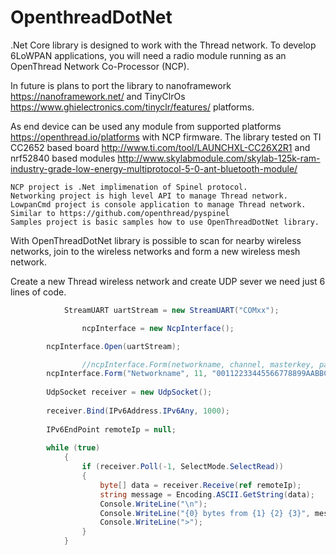 # OpenthreadDotNet
.Net Core library is designed to work with the Thread network. To develop 6LoWPAN applications, you will need a radio module running as an OpenThread Network Co-Processor (NCP). 

In future is plans to port the library to nanoframework https://nanoframework.net/ and TinyClrOs https://www.ghielectronics.com/tinyclr/features/ platforms.

As end device can be used any module from supported platforms https://openthread.io/platforms with NCP firmware. The library tested on TI CC2652 based board http://www.ti.com/tool/LAUNCHXL-CC26X2R1 and nrf52840 based modules http://www.skylabmodule.com/skylab-125k-ram-industry-grade-low-energy-multiprotocol-5-0-ant-bluetooth-module/

	NCP project is .Net implimenation of Spinel protocol.
	Networking project is high level API to manage Thread network.
	LowpanCmd project is console application to manage Thread network. Similar to https://github.com/openthread/pyspinel
	Samples project is basic samples how to use OpenThreadDotNet library.
	
With OpenThreadDotNet library is possible to scan for nearby wireless networks, join to the wireless networks and form a new wireless mesh network.

Create a new Thread wireless network and create UDP sever we need just 6 lines of code.
```csharp
           	StreamUART uartStream = new StreamUART("COMxx");

            	ncpInterface = new NcpInterface();     

		ncpInterface.Open(uartStream);	

            	//ncpInterface.Form(networkname, channel, masterkey, panid);
		ncpInterface.Form("Networkname", 11, "00112233445566778899AABBCCDDEEFF", 1234);
           
		UdpSocket receiver = new UdpSocket();
            
		receiver.Bind(IPv6Address.IPv6Any, 1000);
            
		IPv6EndPoint remoteIp = null;	
			
		while (true)
			{
                if (receiver.Poll(-1, SelectMode.SelectRead))
                {
                    byte[] data = receiver.Receive(ref remoteIp);
                    string message = Encoding.ASCII.GetString(data);
                    Console.WriteLine("\n");
                    Console.WriteLine("{0} bytes from {1} {2} {3}", message.Length, remoteIp.Address, remoteIp.Port, message);
                    Console.WriteLine(">");
                }
            }		
```
